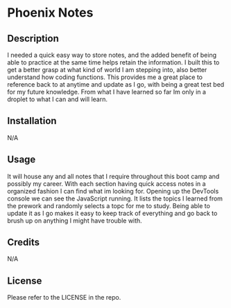 # Phoenix Notes

## Description

I needed a quick easy way to store notes, and the added benefit of being able to practice at the same time helps retain the information. I built this to get a better grasp at what kind of world I am stepping into, also better understand how coding functions. This provides me a great place to reference back to at anytime and update as I go, with being a great test bed for my future knowledge.
From what I have learned so far Im only in a droplet to what I can and will learn.

## Installation

N/A

## Usage

It will house any and all notes that I require throughout this boot camp and possibly my career. With each section having quick access notes in a organized fashion I can find what im looking for. Opening up the DevTools console we can see the JavaScript running. It lists the topics I learned from the prework and randomly selects a topc for me to study. Being able to update it as I go makes it easy to keep track of everything and go back to brush up on anything I might have trouble with.

## Credits

N/A

## License

Please refer to the LICENSE in the repo.